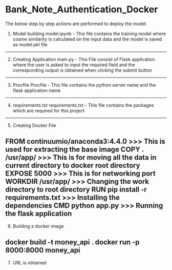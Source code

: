 # Bank_Note_Authentication_Docker

The below step by step actions are performed to deploy the model

1) Model building model.ipynb - This file contains the training model where cosine similarity is calculated on the input data and the model is saved as model.pkl file
-------------
2) Creating Application main.py - This File consist of Flask application where the user is asked to input the required field and the corresponding output is obtained when clicking the submit button
-------------
3) Procfile Procfile - This file contains the python server name and the flask application name
-------------
4) requirements.txt requirements.txt - This file contains the packages which are required for this project
-------------
5) Creating Docker File

 FROM continuumio/anaconda3:4.4.0      >>> This is used for extracting the base image
 COPY . /usr/app/                      >>> This is for moving all the data in current directory to docker root directory
 EXPOSE 5000                           >>> This is for networking port
 WORKDIR /usr/app/                     >>> Changing the work directory to root directory
 RUN pip install -r requirements.txt   >>> Installing the dependencies
 CMD python app.py                     >>> Running the flask application
-------------
6) Building a docker image

 docker build -t money_api .
 docker run -p 8000:8000 money_api
-------------
 7) URL is obtained 
